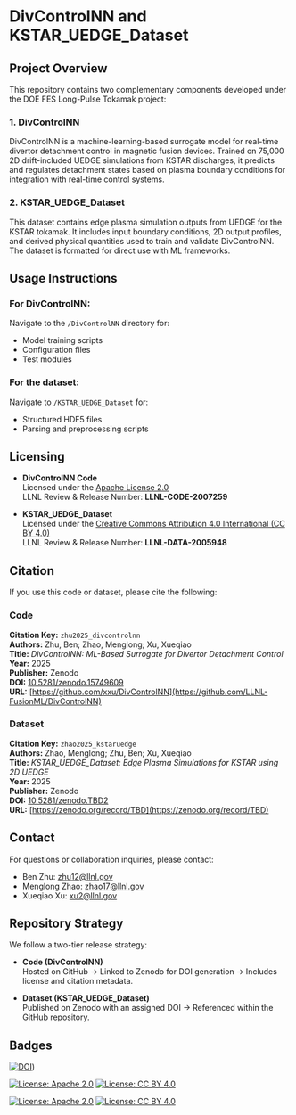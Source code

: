 # DivControlNN and KSTAR_UEDGE_Dataset

## Project Overview

This repository contains two complementary components developed under the DOE FES Long-Pulse Tokamak project:

### 1. DivControlNN

DivControlNN is a machine-learning-based surrogate model for real-time divertor detachment control in magnetic fusion devices. Trained on 75,000 2D drift-included UEDGE simulations from KSTAR discharges, it predicts and regulates detachment states based on plasma boundary conditions for integration with real-time control systems.

### 2. KSTAR_UEDGE_Dataset

This dataset contains edge plasma simulation outputs from UEDGE for the KSTAR tokamak. It includes input boundary conditions, 2D output profiles, and derived physical quantities used to train and validate DivControlNN. The dataset is formatted for direct use with ML frameworks.

## Usage Instructions

### For DivControlNN:
Navigate to the `/DivControlNN` directory for:
- Model training scripts
- Configuration files
- Test modules

### For the dataset:
Navigate to `/KSTAR_UEDGE_Dataset` for:
- Structured HDF5 files
- Parsing and preprocessing scripts

## Licensing

- **DivControlNN Code**  
  Licensed under the [Apache License 2.0](https://www.apache.org/licenses/LICENSE-2.0)  
  LLNL Review & Release Number: **LLNL-CODE-2007259**

- **KSTAR_UEDGE_Dataset**  
  Licensed under the [Creative Commons Attribution 4.0 International (CC BY 4.0)](https://creativecommons.org/licenses/by/4.0/)  
  LLNL Review & Release Number: **LLNL-DATA-2005948**

## Citation

If you use this code or dataset, please cite the following:

### Code

**Citation Key:** `zhu2025_divcontrolnn`  
**Authors:** Zhu, Ben; Zhao, Menglong; Xu, Xueqiao  
**Title:** *DivControlNN: ML-Based Surrogate for Divertor Detachment Control*  
**Year:** 2025  
**Publisher:** Zenodo  
**DOI:** [10.5281/zenodo.15749609](https://doi.org/10.5281/zenodo.15749609)  
**URL:** [https://github.com/xxu/DivControlNN](https://github.com/LLNL-FusionML/DivControlNN)

### Dataset

**Citation Key:** `zhao2025_kstaruedge`  
**Authors:** Zhao, Menglong; Zhu, Ben; Xu, Xueqiao  
**Title:** *KSTAR_UEDGE_Dataset: Edge Plasma Simulations for KSTAR using 2D UEDGE*  
**Year:** 2025  
**Publisher:** Zenodo  
**DOI:** [10.5281/zenodo.TBD2](https://doi.org/10.5281/zenodo.TBD2)  
**URL:** [https://zenodo.org/record/TBD](https://zenodo.org/record/TBD)

## Contact

For questions or collaboration inquiries, please contact:

- Ben Zhu: zhu12@llnl.gov  
- Menglong Zhao: zhao17@llnl.gov  
- Xueqiao Xu: xu2@llnl.gov

## Repository Strategy

We follow a two-tier release strategy:

- **Code (DivControlNN)**  
  Hosted on GitHub → Linked to Zenodo for DOI generation → Includes license and citation metadata.

- **Dataset (KSTAR_UEDGE_Dataset)**  
  Published on Zenodo with an assigned DOI → Referenced within the GitHub repository.

## Badges
[![DOI](https://zenodo.org/badge/DOI/10.5281/zenodo.15749609.svg)](https://doi.org/10.5281/zenodo.15749609))

[![License: Apache 2.0](https://img.shields.io/badge/License-Apache%202.0-blue.svg)](https://opensource.org/licenses/Apache-2.0)
[![License: CC BY 4.0](https://img.shields.io/badge/License-CC%20BY%204.0-lightgrey.svg)](https://creativecommons.org/licenses/by/4.0/)
<!--
[![DOI for Code](https://zenodo.org/badge/DOI/10.5281/zenodo.TBD1.svg)](https://doi.org/10.5281/zenodo.TBD1)
[![DOI for Dataset](https://zenodo.org/badge/DOI/10.5281/zenodo.TBD2.svg)](https://doi.org/10.5281/zenodo.TBD2)
-->

[![License: Apache 2.0](https://img.shields.io/badge/License-Apache%202.0-blue.svg)](https://opensource.org/licenses/Apache-2.0)
[![License: CC BY 4.0](https://img.shields.io/badge/License-CC%20BY%204.0-lightgrey.svg)](https://creativecommons.org/licenses/by/4.0/)
<!--
[![DOI for Code](https://zenodo.org/badge/DOI/10.5281/zenodo.TBD1.svg)](https://doi.org/10.5281/zenodo.TBD1)
[![DOI for Dataset](https://zenodo.org/badge/DOI/10.5281/zenodo.TBD2.svg)](https://doi.org/10.5281/zenodo.TBD2)
-->
